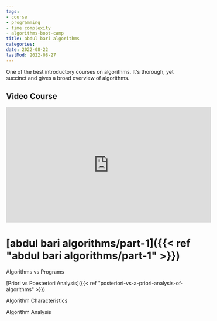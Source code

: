 ```yaml
---
tags:
- course
- programming
- time complexity
- algorithms-boot-camp
title: abdul bari algorithms
categories:
date: 2022-08-22
lastMod: 2022-08-27
---
```

One of the best introductory courses on algorithms. It's thorough, yet succinct and gives a broad overview of algorithms.

## Video Course

<iframe width="560" height="315" src="https://www.youtube.com/embed/0IAPZzGSbME" title="YouTube video player" frameborder="0" allow="accelerometer; autoplay; clipboard-write; encrypted-media; gyroscope; picture-in-picture" allowfullscreen></iframe>

# [abdul bari algorithms/part-1]({{< ref "abdul bari algorithms/part-1" >}})

Algorithms vs Programs

[Priori vs Poesteriori Analysis]({{< ref "posteriori-vs-a-priori-analysis-of-algorithms" >}})

Algorithm Characteristics

Algorithm Analysis
